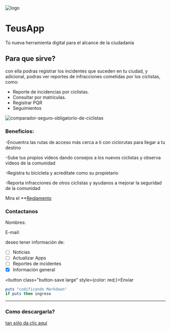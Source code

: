 ![logo](https://user-images.githubusercontent.com/42304733/44003272-90290742-9e15-11e8-839d-3e654f25f254.png)

# TeusApp
Tú nueva herramienta digital para el alcance de la ciudadanía
## Para que sirve?
con ella podras registrar los incidentes que suceden en tu ciudad, y adicional, podras ver reportes de infracciones cometidas por los
ciclistas, como:

* Reporte de incidencias por ciclistas.
* Consultar por matriculas.
* Registrar PQR
* Seguimientos

![comparador-seguro-obligatorio-de-ciclistas](https://user-images.githubusercontent.com/42304733/44003177-3e3cd18a-9e14-11e8-891c-4013e51ecf21.png)


### Beneficios:

-Encuentra las rutas de acceso más cerca a ti con ciclorutas para llegar a tu destino

-Sube tus propios videos dando consejos a los nuevos ciclistas y observa vídeos de la comunidad 

-Registra tu bicicleta y acreditate como su propietario

-Reporta infracciones de otros ciclistas y ayudanos a mejorar la seguridad de la comunidad

Mira el **[Reglamento](https://www.youtube.com/watch?v=OcK2qHjQV0o)


### Contactanos

Nombres: 

E-mail:

deseo tener información de:

- [ ] Noticias
- [ ] Actualizar Apps
- [ ] Reportes de incidentes
- [x] Información general

<button class="button-save large" style={color: red;}>Enviar</button>


``` Ruby
puts "codificando Markdown"
if puts then ingreso
```

-------------------------------------------------------------------------------------------------
### Como descargarla?
[tan sólo da clic aquí](https://www.microsoft.com/en-us/windows/windows-10-apps)
